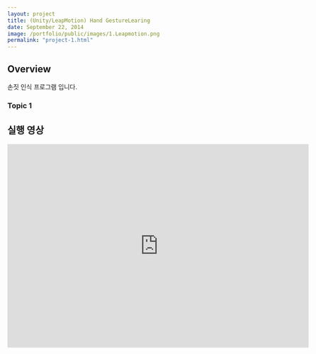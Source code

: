 ```yaml
---
layout: project
title: (Unity/LeapMotion) Hand GestureLearing
date: September 22, 2014
image: /portfolio/public/images/1.Leapmotion.png
permalink: "project-1.html"
---
```


## Overview
손짓 인식 프로그램 입니다.

### Topic 1

## 실행 영상
<iframe width="680" height="460" src="http://www.youtube.com/embed/w9m-svG4Bfs" frameborder="0"></iframe>
